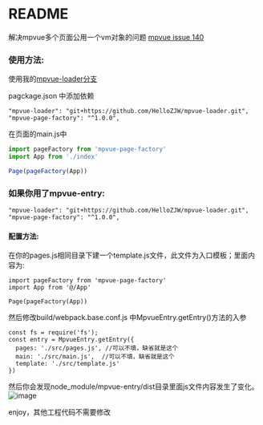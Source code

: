 README
===========================
解决mpvue多个页面公用一个vm对象的问题 [mpvue issue 140](https://github.com/Meituan-Dianping/mpvue/issues/140)

### 使用方法:

使用我的[mpvue-loader分支](https://github.com/HelloZJW/mpvue-loader)

pagckage.json 中添加依赖
```
"mpvue-loader": "git+https://github.com/HelloZJW/mpvue-loader.git",
"mpvue-page-factory": "^1.0.0",
```

在页面的main.js中
 ```javascript
import pageFactory from 'mpvue-page-factory'
import App from './index'

Page(pageFactory(App))
```

### 如果你用了mpvue-entry:

```
"mpvue-loader": "git+https://github.com/HelloZJW/mpvue-loader.git",
"mpvue-page-factory": "^1.0.0",
```
#### 配置方法:
在你的pages.js相同目录下建一个template.js文件，此文件为入口模板；里面内容为:
```
import pageFactory from 'mpvue-page-factory'
import App from '@/App'

Page(pageFactory(App))
```
然后修改build/webpack.base.conf.js 中MpvueEntry.getEntry()方法的入参
```
const fs = require('fs');
const entry = MpvueEntry.getEntry({
  pages: './src/pages.js', //可以不填，缺省就是这个
  main: './src/main.js',  //可以不填，缺省就是这个
  template: './src/template.js'
})
```
然后你会发现node_module/mpvue-entry/dist目录里面js文件内容发生了变化。
![image](https://user-images.githubusercontent.com/8361397/45264454-43671a00-b46f-11e8-8b4f-ecfd534a4755.png)

enjoy，其他工程代码不需要修改
